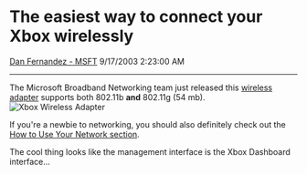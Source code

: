 <div id="page">

# The easiest way to connect your Xbox wirelessly

[Dan Fernandez -
MSFT](https://social.msdn.microsoft.com/profile/Dan%20Fernandez%20-%20MSFT)
9/17/2003 2:23:00 AM

-----

<div id="content">

The Microsoft Broadband Networking team just released this [wireless
adapter](http://www.microsoft.com/hardware/broadbandnetworking/productdetails.aspx?pid=015)
supports both 802.11b **and** 802.11g (54
mb).  
![](http://www.microsoft.com/hardware/broadbandnetworking/images/bbn_MN-740.jpg
"Xbox Wireless Adapter")

If you're a newbie to networking, you should also definitely check out
the [How to Use Your Network
section](http://www.microsoft.com/hardware/broadbandnetworking/10_UsingMyNetwork.mspx).

The cool thing looks like the management interface is the Xbox Dashboard
interface...

</div>

</div>
